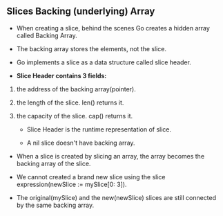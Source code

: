 ## Slices Backing (underlying) Array

* When creating a slice, behind the scenes Go creates a hidden array called Backing Array.

* The backing array stores the elements, not the slice.

* Go implements a slice as a data structure called slice header.  
  
* **Slice Header contains 3 fields:**

1. the address of the backing array(pointer).

2. the length of the slice. len() returns it.

3. the capacity of the slice. cap() returns it.

   * Slice Header is the runtime representation of slice.

   * A nil slice doesn't have backing array.

* When a slice is created by slicing an array, the array becomes the backing array of the slice.

* We cannot created a brand new slice using the slice expression(newSlice := mySlice[0: 3]).

* The original(mySlice) and the new(newSlice) slices are still connected by the same backing array.